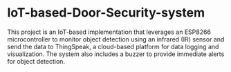 # IoT-based-Door-Security-system
This project is an IoT-based implementation that leverages an ESP8266 microcontroller to monitor object detection using an infrared (IR) sensor and send the data to ThingSpeak, a cloud-based platform for data logging and visualization. The system also includes a buzzer to provide immediate alerts for object detection.
